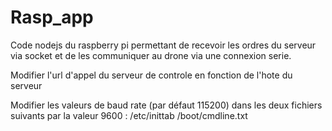 # Rasp_app

Code nodejs du raspberry pi permettant de recevoir les ordres du serveur via socket et de les communiquer au drone via une connexion serie.

Modifier l'url d'appel du serveur de controle en fonction de l'hote du serveur

Modifier les valeurs de baud rate (par défaut 115200) dans les deux fichiers suivants par la valeur 9600 :
/etc/inittab
/boot/cmdline.txt
